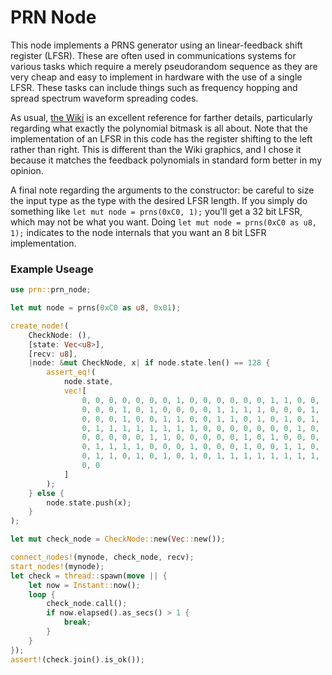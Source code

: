 PRN Node
========

This node implements a PRNS generator using an linear-feedback shift register
(LFSR).  These are often used in communications systems for various tasks which
require a merely pseudorandom sequence as they are very cheap and easy to
implement in hardware with the use of a single LFSR.  These tasks can include
things such as frequency hopping and spread spectrum waveform spreading codes.

As usual,
[the Wiki](https://en.wikipedia.org/wiki/Linear-feedback_shift_register#Fibonacci_LFSRs)
is an excellent reference for farther details, particularly regarding what
exactly the polynomial bitmask is all about.  Note that the implementation of
an LFSR in this code has the register shifting to the left rather than right.
This is different than the Wiki graphics, and I chose it because it matches the
feedback polynomials in standard form better in my opinion.

A final note regarding the arguments to the constructor: be careful to size the
input type as the type with the desired LFSR length.  If you simply do something
like `let mut node = prns(0xC0, 1);` you'll get a 32 bit LFSR, which may not be
what you want.  Doing `let mut node = prns(0xC0 as u8, 1);` indicates to the
node internals that you want an 8 bit LSFR implementation.

### Example Useage

``` rust
use prn::prn_node;

let mut node = prns(0xC0 as u8, 0x01);

create_node!(
    CheckNode: (),
    [state: Vec<u8>],
    [recv: u8],
    |node: &mut CheckNode, x| if node.state.len() == 128 {
        assert_eq!(
            node.state,
            vec![
                0, 0, 0, 0, 0, 0, 0, 1, 0, 0, 0, 0, 0, 0, 1, 1, 0, 0,
                0, 0, 0, 1, 0, 1, 0, 0, 0, 0, 1, 1, 1, 1, 0, 0, 0, 1,
                0, 0, 0, 1, 0, 0, 1, 1, 0, 0, 1, 1, 0, 1, 0, 1, 0, 1,
                0, 1, 1, 1, 1, 1, 1, 1, 1, 0, 0, 0, 0, 0, 0, 0, 1, 0,
                0, 0, 0, 0, 0, 1, 1, 0, 0, 0, 0, 0, 1, 0, 1, 0, 0, 0,
                0, 1, 1, 1, 1, 0, 0, 0, 1, 0, 0, 0, 1, 0, 0, 1, 1, 0,
                0, 1, 1, 0, 1, 0, 1, 0, 1, 0, 1, 1, 1, 1, 1, 1, 1, 1,
                0, 0
            ]
        );
    } else {
        node.state.push(x);
    }
);

let mut check_node = CheckNode::new(Vec::new());

connect_nodes!(mynode, check_node, recv);
start_nodes!(mynode);
let check = thread::spawn(move || {
    let now = Instant::now();
    loop {
        check_node.call();
        if now.elapsed().as_secs() > 1 {
            break;
        }
    }
});
assert!(check.join().is_ok());
```
